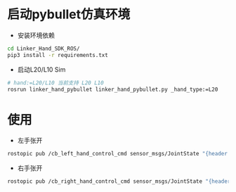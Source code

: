 # 启动pybullet仿真环境

- 安装环境依赖
```bash
cd Linker_Hand_SDK_ROS/
pip3 install -r requirements.txt
```

- 启动L20/L10 Sim
```bash
# hand:=L20/L10 当前支持 L20 L10
rosrun linker_hand_pybullet linker_hand_pybullet.py _hand_type:=L20
```

 # 使用
 - 左手张开
 ```bash
rostopic pub /cb_left_hand_control_cmd sensor_msgs/JointState "{header: {seq: 0, stamp: {secs: 0, nsecs: 0}, frame_id: ''}, name: [], position: [255,255,255,255,255,255,10,100,180,240,245,255,255,255,255,255,255,255,255,255], velocity: [], effort: []}"
 ```
 - 右手张开
 ```bash
rostopic pub /cb_right_hand_control_cmd sensor_msgs/JointState "{header: {seq: 0, stamp: {secs: 0, nsecs: 0}, frame_id: ''}, name: [], position: [255,255,255,255,255,255,10,100,180,240,245,255,255,255,255,255,255,255,255,255], velocity: [], effort: []}"
 ```